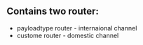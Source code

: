 ## Contains two router:
- payloadtype router - internaional channel
- custome router - domestic channel
